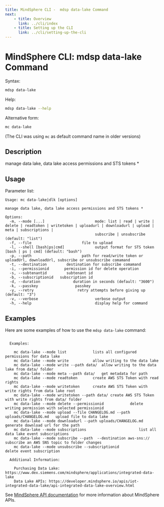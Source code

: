 ```yaml
---
title: MindSphere CLI -  mdsp data-lake Command
next:
    - title: Overview
      link: ../cli/index
    - title: Setting up the CLI
      link: ../cli/setting-up-the-cli
---
```


# MindSphere CLI: mdsp data-lake Command

Syntax:

```bash
mdsp data-lake
```

Help:

```bash
mdsp data-lake --help
```

Alternative form:

```bash
mc data-lake
```

(The CLI was using `mc` as default command name in older versions)

## Description

manage data lake, data lake access permissions and STS tokens *

## Usage

Parameter list:

```text
Usage: mc data-lake|dlk [options]

manage data lake, data lake access permissions and STS tokens *

Options:
  -m, --mode [...]                       mode: list | read | write | delete | readtoken | writetoken | uploadurl | downloadurl | upload | meta | subscriptions |
                                         subscribe | unsubscribe  (default: "list")
  -f, --file                       file to upload
  -l, --shell [bash|ps|cmd]              output format for STS token [bash | ps | cmd] (default: "bash")
  -p, --path                       path for read/write token or uploadUrl, downloadUrl, subscribe or unsubscribe comamand
  -t, --destination         destination for subscribe comamand
  -i, --permissionid       permission id for delete operation
  -s, --subtenantid         subtenant id
  -b, --subscriptionid   subscription id
  -d, --duration               duration in seconds (default: "3600")
  -k, --passkey                 passkey
  -y, --retry                    retry attempts before giving up (default: "3")
  -v, --verbose                          verbose output
  -h, --help                             display help for command

```

## Examples

Here are some examples of how to use the `mdsp data-lake` command:

```text

  Examples:

    mc data-lake --mode list 			lists all configured permissions for data lake
    mc data-lake --mode write 			allow writing to the data lake
    mc data-lake --mode write --path data/ 	allow writing to the data lake from data/ folder
    mc data-lake --mode meta --path data/ 	get metadata for path
    mc data-lake --mode readtoken 		create AWS STS Token with read rights
    mc data-lake --mode writetoken 		create AWS STS Token with write rights from data lake root
    mc data-lake --mode writetoken --path data/ create AWS STS Token with write rights from data/ folder
    mc data-lake --mode delete --permissionid  			 delete writing permission with selected permissionid
    mc data-lake --mode upload --file CHANGELOG.md --path uploads/CHANGELOG.md 	 upload file to data lake
    mc data-lake --mode downloadurl --path uploads/CHANGELOG.md 		 generate download url for the path
    mc data-lake --mode subscriptions 						 list all data lake event subscriptions
    mc data-lake --mode subscribe --path  --destination aws-sns:// 	 subscribe an AWS SNS topic to folder changes
    mc data-lake --mode unsubscribe --subscriptionid   			 delete event subscription

  Additional Information:

    Purchasing Data Lake: https://www.dex.siemens.com/mindsphere/applications/integrated-data-lake
    Data Lake APIs: https://developer.mindsphere.io/apis/iot-integrated-data-lake/api-integrated-data-lake-overview.html

```

See [MindSphere API documentation](https://documentation.mindsphere.io/MindSphere/apis/index.html) for more information about MindSphere APIs.